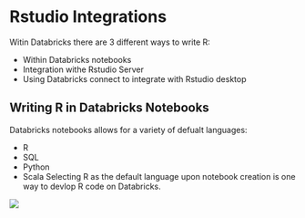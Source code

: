 # Rstudio Integrations
Witin Databricks there are 3 different ways to write R:
 - Within Databricks notebooks
 - Integration withe Rstudio Server
 - Using Databricks connect to integrate with Rstudio desktop 
 
 ## Writing R in Databricks Notebooks
 Databricks notebooks allows for a variety of defualt languages:
 - R
 - SQL
 - Python
 - Scala
 Selecting R as the default language upon notebook creation is one way to devlop R code on Databricks. 
 <img src="https://github.com/marygracemoesta/R-User-Guide/blob/master/Developing_on_Databricks/images/R_default.png?" raw = true)>
 
